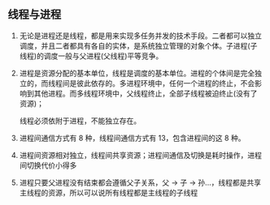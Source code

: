 ## 线程与进程

1. 无论是进程还是线程，都是用来实现多任务并发的技术手段。二者都可以独立调度，并且二者都具有各自的实体，是系统独立管理的对象个体。子进程(子线程)的调度一般与父进程(父线程)平等竞争。

2. 进程是资源分配的基本单位，线程是调度的基本单位。进程的个体间是完全独立的，而线程间是彼此依存的。多进程环境中，任何一个进程的终止，不会影响到其他进程。而多线程环境中，父线程终止，全部子线程被迫终止(没有了资源)；

   线程必须依附于进程，不能独立存在。

3. 进程间通信方式有 8 种，线程间通信方式有 13，包含进程间的这 8 种。
4. 进程间资源相对独立，线程间共享资源；进程间通信及切换是耗时操作，进程间切换代价小得多
5. 进程只要父进程没有结束都会遵循父子关系，父 -> 子 -> 孙…，线程都是共享主线程的资源，所以可以说所有线程都是主线程的子线程

